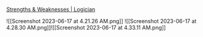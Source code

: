 
[Strengths & Weaknesses | Logician ](https://www.16personalities.com/intp-strengths-and-weaknesses)

![[Screenshot 2023-06-17 at 4.21.26 AM.png]]
![[Screenshot 2023-06-17 at 4.28.30 AM.png]]![[Screenshot 2023-06-17 at 4.33.11 AM.png]]